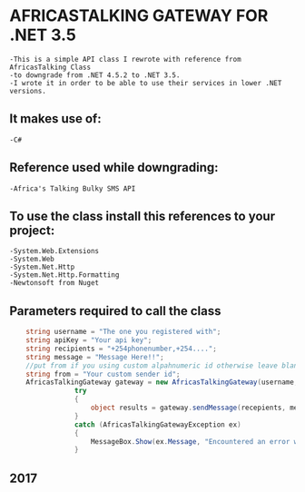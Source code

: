# AFRICASTALKING GATEWAY FOR .NET 3.5
	-This is a simple API class I rewrote with reference from AfricasTalking Class
	-to downgrade from .NET 4.5.2 to .NET 3.5.
	-I wrote it in order to be able to use their services in lower .NET versions.

## It makes use of:
	-C#
	
## Reference used while downgrading:
	-Africa's Talking Bulky SMS API
	
## To use the class install this references to your project:
	-System.Web.Extensions
	-System.Web
	-System.Net.Http
	-System.Net.Http.Formatting
	-Newtonsoft from Nuget
	
## Parameters required to call the class

```c#
	string username = "The one you registered with";
	string apiKey = "Your api key";
	string recipients = "+254phonenumber,+254....";
	string message = "Message Here!!";
	//put from if you using custom alpahnumeric id otherwise leave blank
	string from = "Your custom sender id";
	AfricasTalkingGateway gateway = new AfricasTalkingGateway(username, apikey);
                try
                {
                    object results = gateway.sendMessage(recepients, message, from);
                }
                catch (AfricasTalkingGatewayException ex)
                {
                    MessageBox.Show(ex.Message, "Encountered an error while sending the message", MessageBoxButtons.OK, MessageBoxIcon.Information);
                }
```

## 2017
